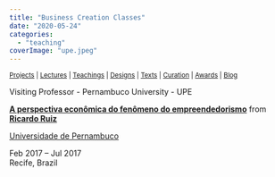 ```yaml
---
title: "Business Creation Classes"
date: "2020-05-24"
categories: 
  - "teaching"
coverImage: "upe.jpeg"
---
```


<small>[Projects](../projects.html) | [Lectures](../lectures.html) | [Teachings](../teachings.html) | [Designs](../designs.html) | [Texts](../texts.html) | [Curation](../curation.html) | [Awards](../awards.html) | <a href="https://readruiz.medium.com/" target="_blank">Blog</a></small>

Visiting Professor - Pernambuco University - UPE

**[A perspectiva econômica do fenômeno do empreendedorismo](//www.slideshare.net/doutorsocrates/a-perspectiva-econmica-do-fenmeno-do-empreendedorismo "A perspectiva econômica do fenômeno do empreendedorismo")** from **[Ricardo Ruiz](https://www.slideshare.net/doutorsocrates)**

[Universidade de Pernambuco](https://www.linkedin.com/company/universidade-de-pernambuco/)

Feb 2017 – Jul 2017  
Recife, Brazil
